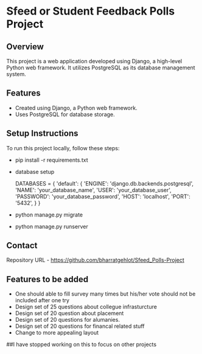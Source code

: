 # Sfeed or Student Feedback Polls Project

## Overview
This project is a web application developed using Django, a high-level Python web framework. It utilizes PostgreSQL as its database management system.

## Features
- Created using Django, a Python web framework.
- Uses PostgreSQL for database storage.

## Setup Instructions
To run this project locally, follow these steps:
- pip install -r requirements.txt
- database setup

  DATABASES = {
    'default': {
        'ENGINE': 'django.db.backends.postgresql',
        'NAME': 'your_database_name',
        'USER': 'your_database_user',
        'PASSWORD': 'your_database_password',
        'HOST': 'localhost',
        'PORT': '5432',
    }
}

- python manage.py migrate
- python manage.py runserver

## Contact
Repository URL - https://github.com/bharratgehlot/Sfeed_Polls-Project

## Features to be added

 - One should able to fill survey many times but his/her vote should not be included after one try
 - Design set of 25 questions about collegue infrasturcture
 - Design set of 20 question about placement
 - Design set of 20 questions for alumanies.
 - Design set of 20 questions for financal related stuff
 - Change to more appealing layout

##I have stopped working on this to focus on other projects  
